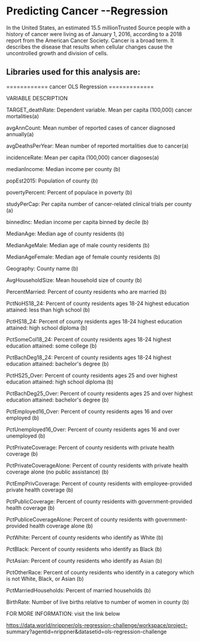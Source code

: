 # Predicting Cancer --Regression
In the United States, an estimated 15.5 millionTrusted Source people with a history of cancer were living as of January 1, 2016, according to a 2018 report from the 
American Cancer Society. Cancer is a broad term. It describes the disease that results when cellular changes cause the uncontrolled growth and division of cells. <br>

## Libraries used for this analysis are: <br>

============ cancer OLS Regression =============

VARIABLE DESCRIPTION

TARGET_deathRate: Dependent variable. Mean per capita (100,000) cancer mortalities(a)

avgAnnCount: Mean number of reported cases of cancer diagnosed annually(a)

avgDeathsPerYear: Mean number of reported mortalities due to cancer(a)

incidenceRate: Mean per capita (100,000) cancer diagoses(a)

medianIncome: Median income per county (b)

popEst2015: Population of county (b)

povertyPercent: Percent of populace in poverty (b)

studyPerCap: Per capita number of cancer-related clinical trials per county (a)

binnedInc: Median income per capita binned by decile (b)

MedianAge: Median age of county residents (b)

MedianAgeMale: Median age of male county residents (b)

MedianAgeFemale: Median age of female county residents (b)

Geography: County name (b)

AvgHouseholdSize: Mean household size of county (b)

PercentMarried: Percent of county residents who are married (b)

PctNoHS18_24: Percent of county residents ages 18-24 highest education attained: less than high school (b)

PctHS18_24: Percent of county residents ages 18-24 highest education attained: high school diploma (b)

PctSomeCol18_24: Percent of county residents ages 18-24 highest education attained: some college (b)

PctBachDeg18_24: Percent of county residents ages 18-24 highest education attained: bachelor's degree (b)

PctHS25_Over: Percent of county residents ages 25 and over highest education attained: high school diploma (b)

PctBachDeg25_Over: Percent of county residents ages 25 and over highest education attained: bachelor's degree (b)

PctEmployed16_Over: Percent of county residents ages 16 and over employed (b)

PctUnemployed16_Over: Percent of county residents ages 16 and over unemployed (b)

PctPrivateCoverage: Percent of county residents with private health coverage (b)

PctPrivateCoverageAlone: Percent of county residents with private health coverage alone (no public assistance) (b)

PctEmpPrivCoverage: Percent of county residents with employee-provided private health coverage (b)

PctPublicCoverage: Percent of county residents with government-provided health coverage (b)

PctPubliceCoverageAlone: Percent of county residents with government-provided health coverage alone (b)

PctWhite: Percent of county residents who identify as White (b)

PctBlack: Percent of county residents who identify as Black (b)

PctAsian: Percent of county residents who identify as Asian (b)

PctOtherRace: Percent of county residents who identify in a category which is not White, Black, or Asian (b)

PctMarriedHouseholds: Percent of married households (b)

BirthRate: Number of live births relative to number of women in county (b)


FOR MORE INFORMATION: visit the link below

https://data.world/nrippner/ols-regression-challenge/workspace/project-
summary?agentid=nrippner&datasetid=ols-regression-challenge

